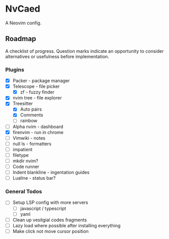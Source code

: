 # NvCaed

A Neovim config.

## Roadmap

A checklist of progress. Question marks indicate an opportunity to consider 
alternatives or usefulness before implementation.

### Plugins

- [x] Packer - package manager
- [x] Telescope - file picker
  - [x] zf - fuzzy finder
- [x] nvim tree - file explorer
- [x] Treesitter
  - [x] Auto pairs
  - [x] Comments
  - [ ] rainbow
- [ ] Alpha nvim - dashboard
- [x] firenvim - run in chrome
- [ ] Vimwiki - notes
- [ ] null ls - formatters
- [ ] impatient
- [ ] filetype
- [ ] mkdir nvim?
- [ ] Code runner
- [ ] Indent blankline - ingentation guides
- [ ] Lualine - status bar?

### General Todos

- [ ] Setup LSP config with more servers
  - [ ] javascript / typescript
  - [ ] yaml
- [ ] Clean up vesitgial codes fragments
- [ ] Lazy load where possible after installing everything
- [ ] Make click not move cursor position
